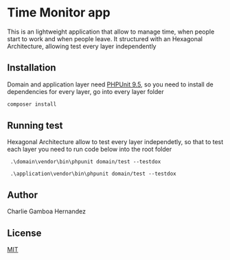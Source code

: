 # Time Monitor app

This is an lightweight application that allow to manage time, when people start to work and when people leave.
It structured with an Hexagonal Architecture, allowing test every layer independently

## Installation

Domain and application layer need [PHPUnit 9.5](https://phpunit.readthedocs.io/en/9.5/), so you need to install de dependencies for every layer, go into every layer folder 

```bash
composer install
```

## Running test
Hexagonal Architecture allow to test every layer independetly, so that to test each layer you need to run code below into the root folder
```
 .\domain\vendor\bin\phpunit domain/test --testdox
```
```
 .\application\vendor\bin\phpunit domain/test --testdox
```
## Author
Charlie Gamboa Hernandez

## License
[MIT](https://choosealicense.com/licenses/mit/)